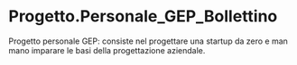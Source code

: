 # Progetto.Personale_GEP_Bollettino
Progetto personale GEP: consiste nel progettare una startup da zero e man mano imparare le basi della progettazione aziendale.
